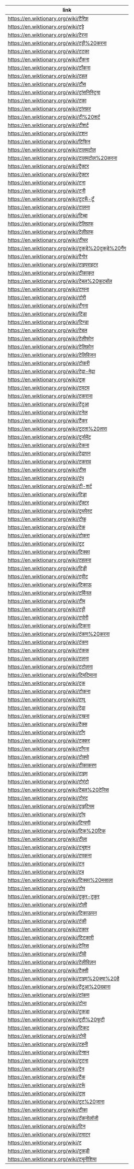 |link|
|----|
|https://en.wiktionary.org/wiki/टैरिफ़|
|https://en.wiktionary.org/wiki/टट्टे|
|https://en.wiktionary.org/wiki/टेरना|
|https://en.wiktionary.org/wiki/टट्टी%20करना|
|https://en.wiktionary.org/wiki/टटका|
|https://en.wiktionary.org/wiki/टँकना|
|https://en.wiktionary.org/wiki/टाँकना|
|https://en.wiktionary.org/wiki/टहल|
|https://en.wiktionary.org/wiki/टौंस|
|https://en.wiktionary.org/wiki/ट्रांसनिस्ट्रिया|
|https://en.wiktionary.org/wiki/टका|
|https://en.wiktionary.org/wiki/ट्रांस्फ़र|
|https://en.wiktionary.org/wiki/टी%20शर्ट|
|https://en.wiktionary.org/wiki/टीशर्ट|
|https://en.wiktionary.org/wiki/टशन|
|https://en.wiktionary.org/wiki/टिफिन|
|https://en.wiktionary.org/wiki/टालमटोल|
|https://en.wiktionary.org/wiki/टालमटोल%20करना|
|https://en.wiktionary.org/wiki/ट्रैक्टर|
|https://en.wiktionary.org/wiki/ट्रेक्टर|
|https://en.wiktionary.org/wiki/टना|
|https://en.wiktionary.org/wiki/टनी|
|https://en.wiktionary.org/wiki/टुटरूँ-टूँ|
|https://en.wiktionary.org/wiki/टालना|
|https://en.wiktionary.org/wiki/टिब्बा|
|https://en.wiktionary.org/wiki/टेलिग्राफ|
|https://en.wiktionary.org/wiki/टेलीग्राफ|
|https://en.wiktionary.org/wiki/टीचर|
|https://en.wiktionary.org/wiki/टुकड़े%20टुकड़े%20गैंग|
|https://en.wiktionary.org/wiki/टैगोर|
|https://en.wiktionary.org/wiki/टाइपराइटर|
|https://en.wiktionary.org/wiki/टीकाकृत|
|https://en.wiktionary.org/wiki/टेबल%20फ़ुटबॉल|
|https://en.wiktionary.org/wiki/टापना|
|https://en.wiktionary.org/wiki/टोरी|
|https://en.wiktionary.org/wiki/टँगना|
|https://en.wiktionary.org/wiki/टिंडा|
|https://en.wiktionary.org/wiki/टिण्डा|
|https://en.wiktionary.org/wiki/टेबल|
|https://en.wiktionary.org/wiki/टेलीफोन|
|https://en.wiktionary.org/wiki/टेलिफ़ोन|
|https://en.wiktionary.org/wiki/टेलिविजन|
|https://en.wiktionary.org/wiki/टोकरी|
|https://en.wiktionary.org/wiki/टेढ़ा-मेढ़ा|
|https://en.wiktionary.org/wiki/टूक|
|https://en.wiktionary.org/wiki/टमटम|
|https://en.wiktionary.org/wiki/टकराना|
|https://en.wiktionary.org/wiki/टेंटुआ|
|https://en.wiktionary.org/wiki/टनेल|
|https://en.wiktionary.org/wiki/टैंकर|
|https://en.wiktionary.org/wiki/टूटता%20तारा|
|https://en.wiktionary.org/wiki/टूर्नामेंट|
|https://en.wiktionary.org/wiki/टेकना|
|https://en.wiktionary.org/wiki/टेढ़ापन|
|https://en.wiktionary.org/wiki/टकराव|
|https://en.wiktionary.org/wiki/टीस|
|https://en.wiktionary.org/wiki/ट्रंप|
|https://en.wiktionary.org/wiki/टी-शर्ट|
|https://en.wiktionary.org/wiki/टिड्डा|
|https://en.wiktionary.org/wiki/ट्रॅक्टर|
|https://en.wiktionary.org/wiki/टूथपेस्ट|
|https://en.wiktionary.org/wiki/टोफ़ू|
|https://en.wiktionary.org/wiki/टेक|
|https://en.wiktionary.org/wiki/टोकरा|
|https://en.wiktionary.org/wiki/टूट|
|https://en.wiktionary.org/wiki/टिक्का|
|https://en.wiktionary.org/wiki/टहलना|
|https://en.wiktionary.org/wiki/टिड्डी|
|https://en.wiktionary.org/wiki/ट्वीट|
|https://en.wiktionary.org/wiki/टिकाऊ|
|https://en.wiktionary.org/wiki/टर्मिनल|
|https://en.wiktionary.org/wiki/टीम|
|https://en.wiktionary.org/wiki/टट्टी|
|https://en.wiktionary.org/wiki/टपोरी|
|https://en.wiktionary.org/wiki/टिकना|
|https://en.wiktionary.org/wiki/टंकण%20करना|
|https://en.wiktionary.org/wiki/टंकण|
|https://en.wiktionary.org/wiki/टंकक|
|https://en.wiktionary.org/wiki/टलना|
|https://en.wiktionary.org/wiki/टटोलना|
|https://en.wiktionary.org/wiki/टिमटिमाना|
|https://en.wiktionary.org/wiki/ट्रक|
|https://en.wiktionary.org/wiki/टोकना|
|https://en.wiktionary.org/wiki/टापू|
|https://en.wiktionary.org/wiki/टेढ़ा|
|https://en.wiktionary.org/wiki/टखना|
|https://en.wiktionary.org/wiki/टैक्स|
|https://en.wiktionary.org/wiki/टाँग|
|https://en.wiktionary.org/wiki/टक्कर|
|https://en.wiktionary.org/wiki/टाँगना|
|https://en.wiktionary.org/wiki/टोक्यो|
|https://en.wiktionary.org/wiki/टीकाकरण|
|https://en.wiktionary.org/wiki/टाइम|
|https://en.wiktionary.org/wiki/टोरंटो|
|https://en.wiktionary.org/wiki/टेबल%20टेनिस|
|https://en.wiktionary.org/wiki/टोस्ट|
|https://en.wiktionary.org/wiki/ट्राइटियम|
|https://en.wiktionary.org/wiki/ट्रॉय|
|https://en.wiktionary.org/wiki/टिप्पणी|
|https://en.wiktionary.org/wiki/टिक%20टिक|
|https://en.wiktionary.org/wiki/टीला|
|https://en.wiktionary.org/wiki/ट्यूशन|
|https://en.wiktionary.org/wiki/टपकना|
|https://en.wiktionary.org/wiki/टन|
|https://en.wiktionary.org/wiki/टब|
|https://en.wiktionary.org/wiki/टिक्का%20मसाला|
|https://en.wiktionary.org/wiki/टोप|
|https://en.wiktionary.org/wiki/टुकुर-टुकुर|
|https://en.wiktionary.org/wiki/टोली|
|https://en.wiktionary.org/wiki/टिकाऊपन|
|https://en.wiktionary.org/wiki/टंकी|
|https://en.wiktionary.org/wiki/टकार|
|https://en.wiktionary.org/wiki/टिटकारी|
|https://en.wiktionary.org/wiki/टेनिस|
|https://en.wiktionary.org/wiki/टीवी|
|https://en.wiktionary.org/wiki/टेलीविज़न|
|https://en.wiktionary.org/wiki/टैक्सी|
|https://en.wiktionary.org/wiki/टाइम%20क्या%20है|
|https://en.wiktionary.org/wiki/टेंटुआ%20दबाना|
|https://en.wiktionary.org/wiki/टांकण|
|https://en.wiktionary.org/wiki/टोना|
|https://en.wiktionary.org/wiki/टुकड़ा|
|https://en.wiktionary.org/wiki/टूटी%20फूटी|
|https://en.wiktionary.org/wiki/टिकट|
|https://en.wiktionary.org/wiki/टोपी|
|https://en.wiktionary.org/wiki/टहनी|
|https://en.wiktionary.org/wiki/टेन्शन|
|https://en.wiktionary.org/wiki/टूटना|
|https://en.wiktionary.org/wiki/ट्रेन|
|https://en.wiktionary.org/wiki/टैंक|
|https://en.wiktionary.org/wiki/टर्रू|
|https://en.wiktionary.org/wiki/ट्राम|
|https://en.wiktionary.org/wiki/टूट%20जाना|
|https://en.wiktionary.org/wiki/टीका|
|https://en.wiktionary.org/wiki/टॅकनोलॉजी|
|https://en.wiktionary.org/wiki/टिन|
|https://en.wiktionary.org/wiki/टमाटर|
|https://en.wiktionary.org/wiki/ट|
|https://en.wiktionary.org/wiki/टुकड़ी|
|https://en.wiktionary.org/wiki/ट्यूनीशिया|
